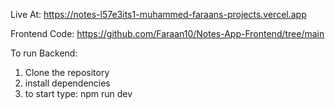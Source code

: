 Live At: https://notes-l57e3its1-muhammed-faraans-projects.vercel.app

Frontend Code: https://github.com/Faraan10/Notes-App-Frontend/tree/main

To run Backend:
1) Clone the repository
2) install dependencies
3) to start type: npm run dev
